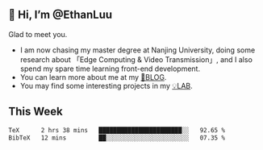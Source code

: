## 👋 Hi, I’m @EthanLuu

Glad to meet you.

- I am now chasing my master degree at Nanjing University, doing some research about 「Edge Computing & Video Transmission」, and I also spend my spare time learning front-end development.
- You can learn more about me at my [📝BLOG](https://blog.ethanloo.cn).
- You may find some interesting projects in my [💡LAB](https://lab.ethanloo.cn).

## This Week
<!--START_SECTION:waka-->

```txt
TeX      2 hrs 38 mins   ███████████████████████░░   92.65 %
BibTeX   12 mins         ██░░░░░░░░░░░░░░░░░░░░░░░   07.35 %
```

<!--END_SECTION:waka-->
